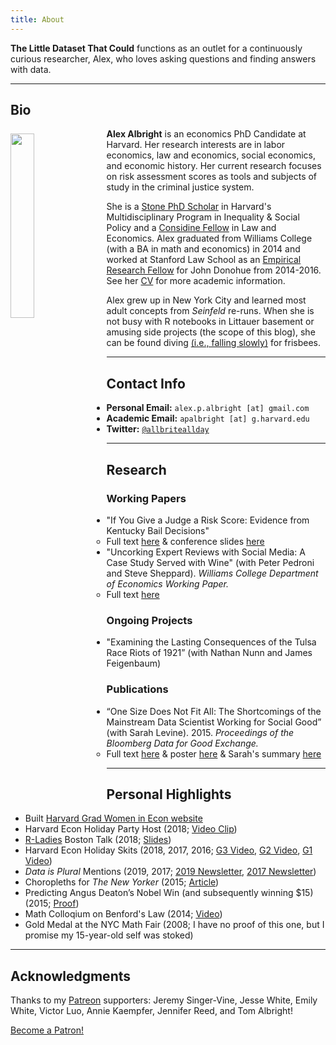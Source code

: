```yaml
---
title: About
---
```


**The Little Dataset That Could** functions as an outlet for a continuously curious researcher, Alex, who loves asking questions and finding answers with data. 

---

## Bio

<img src="/./about_files/alex_albright.jpg" style="float: left; margin-right: 15px; margin-top: 8px" alt="" width="27.5%" height="27.5%" /> 

**Alex Albright** is an economics PhD Candidate at Harvard. Her research interests are in labor economics, law and economics, social economics, and economic history. Her current research focuses on risk assessment scores as tools and subjects of study in the criminal justice system. 

She is a [Stone PhD Scholar](https://inequality.hks.harvard.edu/fellowship-awards) in Harvard's Multidisciplinary Program in Inequality & Social Policy and a [Considine Fellow](http://www.law.harvard.edu/programs/olin_center/fellowships.php) in Law and Economics. Alex graduated from Williams College (with a BA in math and economics) in 2014 and worked at Stanford Law School as an [Empirical Research Fellow](https://law.stanford.edu/empirical-research-fellowship/) for John Donohue from 2014-2016. See her [CV](/about_files/alex-albright-cv.pdf) for more academic information.

Alex grew up in New York City and learned most adult concepts from *Seinfeld* re-runs. When she is not busy with R notebooks in Littauer basement or amusing side projects (the scope of this blog), she can be found diving [(i.e., falling slowly)](https://www.youtube.com/watch?v=XKgPbg8epUg&feature=youtu.be&t=13s) for frisbees.

---

## Contact Info

- **Personal Email:** `alex.p.albright [at] gmail.com`
- **Academic Email:** `apalbright [at] g.harvard.edu`
- **Twitter:** [`@allbriteallday`](https://twitter.com/AllbriteAllday)

---

## Research

### Working Papers

- "If You Give a Judge a Risk Score: Evidence from Kentucky Bail Decisions"
    - Full text [here](/about_files/albright_judge_score.pdf) & conference slides [here](/about_files/slides/ecineq_19.pdf)
- "Uncorking Expert Reviews with Social Media: A Case Study Served with Wine" (with Peter Pedroni and Steve Sheppard). *Williams College Department of Economics Working Paper.*
    - Full text [here](https://web.williams.edu/Economics/wp/UncorkingExpertReviews.pdf)

### Ongoing Projects

- "Examining the Lasting Consequences of the Tulsa Race Riots of 1921” (with Nathan Nunn and James Feigenbaum)

### Publications

- “One Size Does Not Fit All: The Shortcomings of the Mainstream Data Scientist Working for Social Good” (with Sarah Levine). 2015. *Proceedings of the Bloomberg Data for Good Exchange.*
    - Full text [here](/about_files/levine_albright.pdf) & poster [here](/about_files/levine_albright_poster.pdf) & Sarah's summary [here](http://www.sarahmakesmaps.com/blog/2016/3/one-size-does-not-fit-all)

---

## Personal Highlights

- Built [Harvard Grad Women in Econ website](https://harvardgwe.com/)
- Harvard Econ Holiday Party Host (2018; [Video Clip](https://twitter.com/AllbriteAllday/status/1071169713101778944))
- [R-Ladies](https://rladies.org/) Boston Talk (2018; [Slides](/about_files/slides/Albright_rladies.pdf))
- Harvard Econ Holiday Skits (2018, 2017, 2016; [G3 Video](https://www.youtube.com/watch?v=5t-kS3l0Wlo), [G2 Video](https://www.youtube.com/watch?v=xU0NAKqRoY4&t=338s), [G1 Video](https://www.youtube.com/watch?v=SW0vVQQZ0TE))
- *Data is Plural* Mentions (2019, 2017; [2019 Newsletter](https://tinyletter.com/data-is-plural/letters/data-is-plural-2019-02-20-edition), [2017 Newsletter](https://tinyletter.com/data-is-plural/letters/data-is-plural-2017-11-08-edition))
- Choropleths for *The New Yorker* (2015; [Article](https://www.newyorker.com/culture/culture-desk/which-u-s-state-performs-best-in-the-new-yorker-caption-contest))
- Predicting Angus Deaton’s Nobel Win (and subsequently winning $15) (2015; [Proof](/about_files/venmogrant.png))
- Math Colloqium on Benford's Law (2014; [Video](https://www.youtube.com/watch?v=YIQOvAqFFLo)) 
- Gold Medal at the NYC Math Fair (2008; I have no proof of this one, but I promise my 15-year-old self was stoked) 

---

## Acknowledgments

Thanks to my [Patreon](https://www.patreon.com/allbriteallday) supporters: Jeremy Singer-Vine, Jesse White, Emily White, Victor Luo, Annie Kaempfer, Jennifer Reed, and Tom Albright!

<a href="https://www.patreon.com/bePatron?u=13177541" data-patreon-widget-type="become-patron-button">Become a Patron!</a><script async src="https://c6.patreon.com/becomePatronButton.bundle.js"></script>
